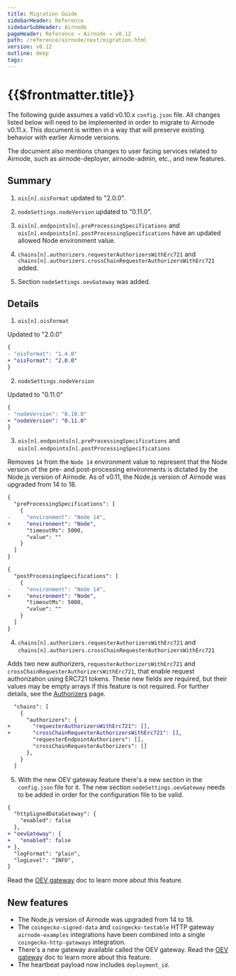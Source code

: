 ```yaml
---
title: Migration Guide
sidebarHeader: Reference
sidebarSubHeader: Airnode
pageHeader: Reference → Airnode → v0.12
path: /reference/airnode/next/migration.html
version: v0.12
outline: deep
tags:
---
```


<VersionWarning/>

<PageHeader/>

<SearchHighlight/>

<FlexStartTag/>

# {{$frontmatter.title}}

The following guide assumes a valid v0.10.x `config.json` file. All changes
listed below will need to be implemented in order to migrate to Airnode v0.11.x.
This document is written in a way that will preserve existing behavior with
earlier Airnode versions.

The document also mentions changes to user facing services related to Airnode,
such as airnode-deployer, airnode-admin, etc., and new features.

## Summary

1. `ois[n].oisFormat` updated to "2.0.0".

2. `nodeSettings.nodeVersion` updated to "0.11.0".

3. `ois[n].endpoints[n].preProcessingSpecifications` and
   `ois[n].endpoints[n].postProcessingSpecifications` have an updated allowed
   Node environment value.

4. `chains[n].authorizers.requesterAuthorizersWithErc721` and
   `chains[n].authorizers.crossChainRequesterAuthorizersWithErc721` added.

5. Section `nodeSettings.oevGateway` was added.

## Details

1. `ois[n].oisFormat`

Updated to "2.0.0"

```diff
{
- "oisFormat": "1.4.0"
+ "oisFormat": "2.0.0"
}
```

2. `nodeSettings.nodeVersion`

Updated to "0.11.0"

```diff
{
- "nodeVersion": "0.10.0"
+ "nodeVersion": "0.11.0"
}
```

3. `ois[n].endpoints[n].preProcessingSpecifications` and
   `ois[n].endpoints[n].postProcessingSpecifications`

Removes `14` from the `Node 14` environment value to represent that the Node
version of the pre- and post-processing environments is dictated by the Node.js
version of Airnode. As of v0.11, the Node.js version of Airnode was upgraded
from 14 to 18.

```diff
{
  "preProcessingSpecifications": [
    {
-     "environment": "Node 14",
+     "environment": "Node",
      "timeoutMs": 5000,
      "value": ""
    }
  ]
}
```

```diff
{
  "postProcessingSpecifications": [
    {
-     "environment": "Node 14",
+     "environment": "Node",
      "timeoutMs": 5000,
      "value": ""
    }
  ]
}
```

4. `chains[n].authorizers.requesterAuthorizersWithErc721` and
   `chains[n].authorizers.crossChainRequesterAuthorizersWithErc721`

Adds two new authorizers, `requesterAuthorizersWithErc721` and
`crossChainRequesterAuthorizersWithErc721`, that enable request authorization
using ERC721 tokens. These new fields are required, but their values may be
empty arrays if this feature is not required. For further details, see the
[Authorizers](/reference/airnode/next/concepts/authorizers.md#how-are-authorizers-implemented)
page.

```diff
  "chains": [
    {
      "authorizers": {
+       "requesterAuthorizersWithErc721": [],
+       "crossChainRequesterAuthorizersWithErc721": [],
        "requesterEndpointAuthorizers": [],
        "crossChainRequesterAuthorizers": []
      },
    }
  ]
```

5. With the new OEV gateway feature there's a new section in the `config.json`
   file for it. The new section `nodeSettings.oevGateway` needs to be added in
   order for the configuration file to be valid.

```diff
{
  "httpSignedDataGateway": {
    "enabled": false
  },
+ "oevGateway": {
+   "enabled": false
+ },
  "logFormat": "plain",
  "logLevel": "INFO",
}
```

Read the [OEV gateway](/reference/airnode/next/understand/oev-gateway.md) doc to
learn more about this feature.

## New features

- The Node.js version of Airnode was upgraded from 14 to 18.
- The `coingecko-signed-data` and `coingecko-testable` HTTP gateway
  `airnode-examples` integrations have been combined into a single
  `coingecko-http-gateways` integration.
- There's a new gateway available called the OEV gateway. Read the
  [OEV gateway](/reference/airnode/next/understand/oev-gateway.md) doc to learn
  more about this feature.
- The heartbeat payload now includes `deployment_id`.

<FlexEndTag/>
